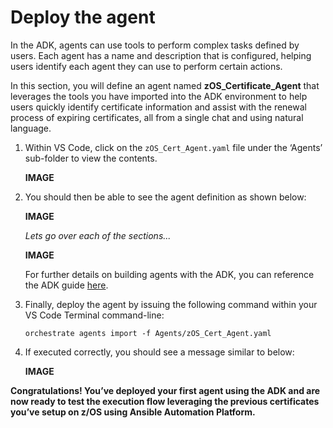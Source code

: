 # Deploy the agent

In the ADK, agents can use tools to perform complex tasks defined by users. Each agent has a name and description that is configured, helping users identify each agent they can use to perform certain actions.

In this section, you will define an agent named **zOS_Certificate_Agent** that leverages the tools you have imported into the ADK environment to help users quickly identify certificate information and assist with the renewal process of expiring certificates, all from a single chat and using natural language.

1. Within VS Code, click on the `zOS_Cert_Agent.yaml` file under the ‘Agents’ sub-folder to view the contents.
   
    **IMAGE**

2. You should then be able to see the agent definition as shown below:
   
    **IMAGE**

    *Lets go over each of the sections...*

    **IMAGE**

    For further details on building agents with the ADK, you can reference the ADK guide <a href="https://developer.watson-orchestrate.ibm.com/agents/overview" target="_blank">here</a>.

3. Finally, deploy the agent by issuing the following command within your VS Code Terminal command-line:
   
    ```
    orchestrate agents import -f Agents/zOS_Cert_Agent.yaml
    ```

4. If executed correctly, you should see a message similar to below:
   
    **IMAGE**

**Congratulations! You’ve deployed your first agent using the ADK and are now ready to test the execution flow leveraging the previous certificates you’ve setup on z/OS using Ansible Automation Platform.**

